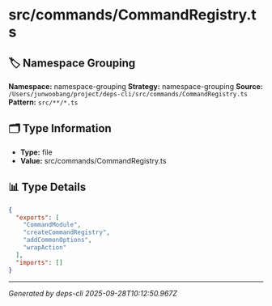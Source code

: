 # src/commands/CommandRegistry.ts

## 🏷️ Namespace Grouping

**Namespace:** namespace-grouping
**Strategy:** namespace-grouping
**Source:** `/Users/junwoobang/project/deps-cli/src/commands/CommandRegistry.ts`
**Pattern:** `src/**/*.ts`

## 🗂️ Type Information

- **Type:** file
- **Value:** src/commands/CommandRegistry.ts

## 📊 Type Details

```json
{
  "exports": [
    "CommandModule",
    "createCommandRegistry",
    "addCommonOptions",
    "wrapAction"
  ],
  "imports": []
}
```

---
*Generated by deps-cli 2025-09-28T10:12:50.967Z*
